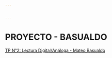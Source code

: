 ```yaml
---


---
```


<h1 id="proyecto---basualdo"><strong>PROYECTO - BASUALDO</strong></h1>
<p><a href="https://www.tinkercad.com/things/2LogQwSPTQi-tp-n2-lectura-digitalanaloga?sharecode=_U98oEhcQyFlZobq7DcAda4b3N4NO9A4jnDjf5CcGIY">TP N°2: Lectura Digital/Análoga - Mateo Basualdo</a></p>

